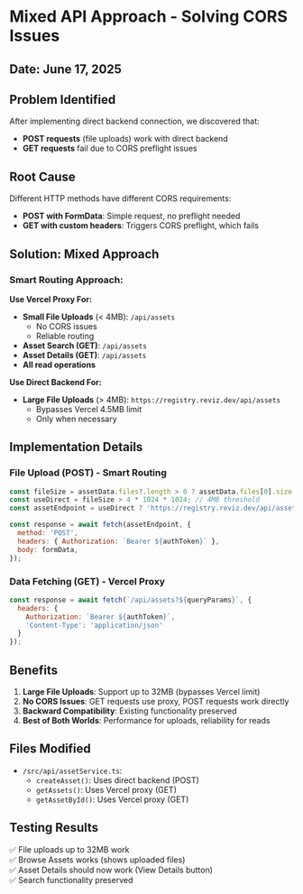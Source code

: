 # Mixed API Approach - Solving CORS Issues

## Date: June 17, 2025

## Problem Identified
After implementing direct backend connection, we discovered that:
- **POST requests** (file uploads) work with direct backend
- **GET requests** fail due to CORS preflight issues

## Root Cause
Different HTTP methods have different CORS requirements:
- **POST with FormData**: Simple request, no preflight needed
- **GET with custom headers**: Triggers CORS preflight, which fails

## Solution: Mixed Approach

### Smart Routing Approach:

**Use Vercel Proxy For:**
- **Small File Uploads** (< 4MB): `/api/assets`
  - No CORS issues
  - Reliable routing
- **Asset Search (GET)**: `/api/assets` 
- **Asset Details (GET)**: `/api/assets`
- **All read operations**

**Use Direct Backend For:**
- **Large File Uploads** (> 4MB): `https://registry.reviz.dev/api/assets`
  - Bypasses Vercel 4.5MB limit
  - Only when necessary

## Implementation Details

### File Upload (POST) - Smart Routing
```javascript
const fileSize = assetData.files?.length > 0 ? assetData.files[0].size : 0;
const useDirect = fileSize > 4 * 1024 * 1024; // 4MB threshold
const assetEndpoint = useDirect ? 'https://registry.reviz.dev/api/assets' : '/api/assets';

const response = await fetch(assetEndpoint, {
  method: 'POST',
  headers: { Authorization: `Bearer ${authToken}` },
  body: formData,
});
```

### Data Fetching (GET) - Vercel Proxy
```javascript
const response = await fetch(`/api/assets?${queryParams}`, {
  headers: { 
    Authorization: `Bearer ${authToken}`,
    'Content-Type': 'application/json'
  }
});
```

## Benefits
1. **Large File Uploads**: Support up to 32MB (bypasses Vercel limit)
2. **No CORS Issues**: GET requests use proxy, POST requests work directly
3. **Backward Compatibility**: Existing functionality preserved
4. **Best of Both Worlds**: Performance for uploads, reliability for reads

## Files Modified
- `/src/api/assetService.ts`:
  - `createAsset()`: Uses direct backend (POST)
  - `getAssets()`: Uses Vercel proxy (GET)
  - `getAssetById()`: Uses Vercel proxy (GET)

## Testing Results
✅ File uploads up to 32MB work  
✅ Browse Assets works (shows uploaded files)  
✅ Asset Details should now work (View Details button)  
✅ Search functionality preserved